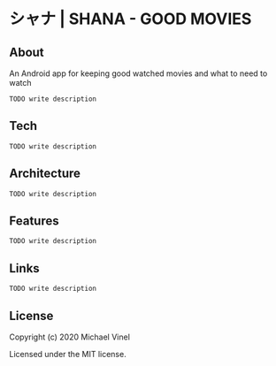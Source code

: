 # シャナ  |  SHANA - GOOD MOVIES

## About
An Android app for keeping good watched movies and what to need to watch

`TODO write description`

## Tech
`TODO write description`

## Architecture
`TODO write description`

## Features
`TODO write description`

## Links
`TODO write description`


## License

Copyright (c) 2020 Michael Vinel

Licensed under the MIT license.
